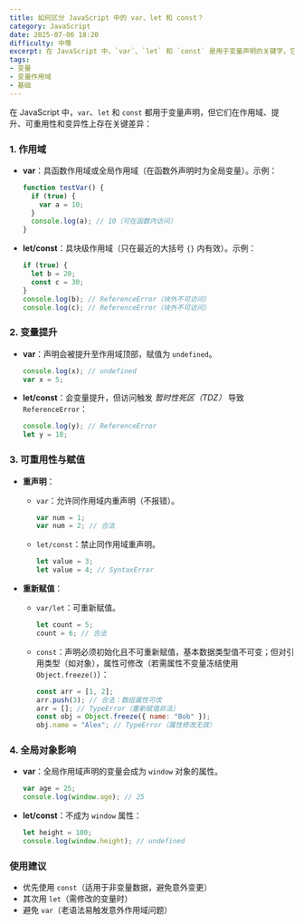 ```yaml
---
title: 如何区分 JavaScript 中的 var、let 和 const？
category: JavaScript
date: 2025-07-06 18:20
difficulty: 中等
excerpt: 在 JavaScript 中，`var`、`let` 和 `const` 是用于变量声明的关键字，它们之间存在一些关键区别。
tags:
- 变量
- 变量作用域
- 基础
---
```

在 JavaScript 中，`var`、`let` 和 `const` 都用于变量声明，但它们在作用域、提升、可重用性和变异性上存在关键差异：

### 1. 作用域
   - **var**：具函数作用域或全局作用域（在函数外声明时为全局变量）。示例：  
     ```javascript
     function testVar() {
       if (true) {
         var a = 10;
       }
       console.log(a); // 10（可在函数内访问）
     }
     ```
     
   - **let/const**：具块级作用域（只在最近的大括号 `{}` 内有效）。示例：
     ```javascript
     if (true) {
       let b = 20;
       const c = 30;
     }
     console.log(b); // ReferenceError（块外不可访问）
     console.log(c); // ReferenceError（块外不可访问）
     ```
   
### 2. 变量提升
   - **var**：声明会被提升至作用域顶部，赋值为 `undefined`。
     ```javascript
     console.log(x); // undefined
     var x = 5; 
     ```
     
   - **let/const**：会变量提升，但访问触发 *暂时性死区（TDZ）* 导致 `ReferenceError`：
     ```javascript
     console.log(y); // ReferenceError
     let y = 10;
     ```

### 3. 可重用性与赋值
   - **重声明**：  
     - `var`：允许同作用域内重声明（不报错）。
       ```javascript
       var num = 1;
       var num = 2; // 合法
       ```
       
     - `let/const`：禁止同作用域重声明。
       ```javascript
       let value = 3;
       let value = 4; // SyntaxError
       ```

   - **重新赋值**：
     - `var/let`：可重新赋值。
       ```javascript
       let count = 5;
       count = 6; // 合法
       ```
     - `const`：声明必须初始化且不可重新赋值，基本数据类型值不可变；但对引用类型（如对象），属性可修改（若需属性不变量冻结使用 `Object.freeze()`）：
       ```javascript
       const arr = [1, 2];
       arr.push(3); // 合法：数组属性可改
       arr = []; // TypeError（重新赋值非法）
       const obj = Object.freeze({ name: "Bob" });
       obj.name = "Alex"; // TypeError（属性修改无效）
       ```

### 4. 全局对象影响
   - **var**：全局作用域声明的变量会成为 `window` 对象的属性。
     ```javascript
     var age = 25;
     console.log(window.age); // 25
     ```

   - **let/const**：不成为 `window` 属性：
     ```javascript
     let height = 100;
     console.log(window.height); // undefined
     ```

### 使用建议
- 优先使用 `const`（适用于非变量数据，避免意外变更） 
- 其次用 `let`（需修改的变量时） 
- 避免 `var`（老语法易触发意外作用域问题）
